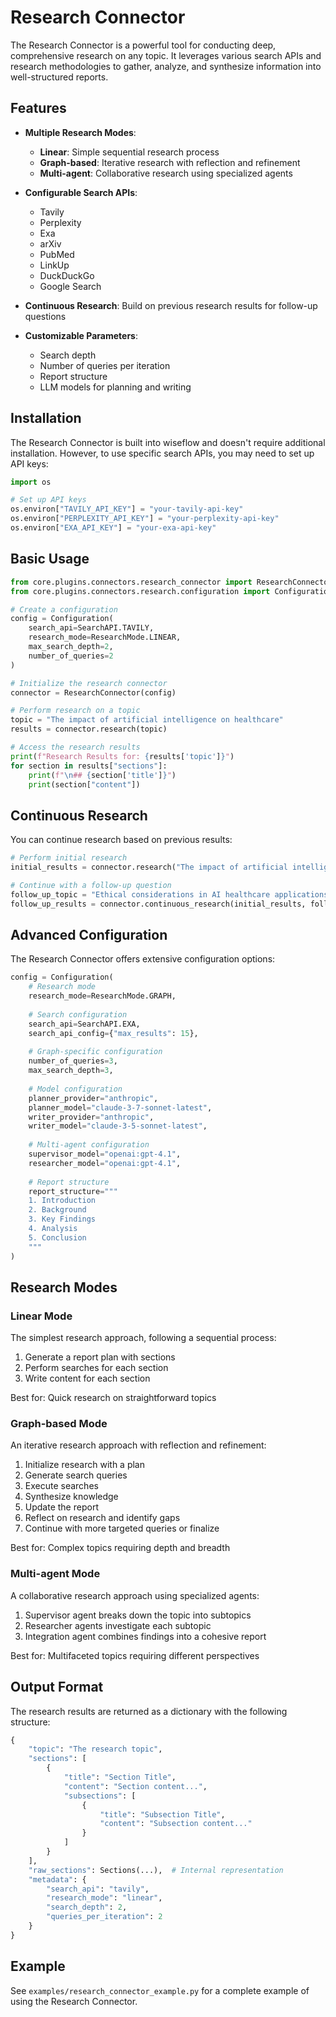 # Research Connector

The Research Connector is a powerful tool for conducting deep, comprehensive research on any topic. It leverages various search APIs and research methodologies to gather, analyze, and synthesize information into well-structured reports.

## Features

- **Multiple Research Modes**:
  - **Linear**: Simple sequential research process
  - **Graph-based**: Iterative research with reflection and refinement
  - **Multi-agent**: Collaborative research using specialized agents

- **Configurable Search APIs**:
  - Tavily
  - Perplexity
  - Exa
  - arXiv
  - PubMed
  - LinkUp
  - DuckDuckGo
  - Google Search

- **Continuous Research**: Build on previous research results for follow-up questions

- **Customizable Parameters**:
  - Search depth
  - Number of queries per iteration
  - Report structure
  - LLM models for planning and writing

## Installation

The Research Connector is built into wiseflow and doesn't require additional installation. However, to use specific search APIs, you may need to set up API keys:

```python
import os

# Set up API keys
os.environ["TAVILY_API_KEY"] = "your-tavily-api-key"
os.environ["PERPLEXITY_API_KEY"] = "your-perplexity-api-key"
os.environ["EXA_API_KEY"] = "your-exa-api-key"
```

## Basic Usage

```python
from core.plugins.connectors.research_connector import ResearchConnector
from core.plugins.connectors.research.configuration import Configuration, ResearchMode, SearchAPI

# Create a configuration
config = Configuration(
    search_api=SearchAPI.TAVILY,
    research_mode=ResearchMode.LINEAR,
    max_search_depth=2,
    number_of_queries=2
)

# Initialize the research connector
connector = ResearchConnector(config)

# Perform research on a topic
topic = "The impact of artificial intelligence on healthcare"
results = connector.research(topic)

# Access the research results
print(f"Research Results for: {results['topic']}")
for section in results["sections"]:
    print(f"\n## {section['title']}")
    print(section["content"])
```

## Continuous Research

You can continue research based on previous results:

```python
# Perform initial research
initial_results = connector.research("The impact of artificial intelligence on healthcare")

# Continue with a follow-up question
follow_up_topic = "Ethical considerations in AI healthcare applications"
follow_up_results = connector.continuous_research(initial_results, follow_up_topic)
```

## Advanced Configuration

The Research Connector offers extensive configuration options:

```python
config = Configuration(
    # Research mode
    research_mode=ResearchMode.GRAPH,
    
    # Search configuration
    search_api=SearchAPI.EXA,
    search_api_config={"max_results": 15},
    
    # Graph-specific configuration
    number_of_queries=3,
    max_search_depth=3,
    
    # Model configuration
    planner_provider="anthropic",
    planner_model="claude-3-7-sonnet-latest",
    writer_provider="anthropic",
    writer_model="claude-3-5-sonnet-latest",
    
    # Multi-agent configuration
    supervisor_model="openai:gpt-4.1",
    researcher_model="openai:gpt-4.1",
    
    # Report structure
    report_structure="""
    1. Introduction
    2. Background
    3. Key Findings
    4. Analysis
    5. Conclusion
    """
)
```

## Research Modes

### Linear Mode

The simplest research approach, following a sequential process:
1. Generate a report plan with sections
2. Perform searches for each section
3. Write content for each section

Best for: Quick research on straightforward topics

### Graph-based Mode

An iterative research approach with reflection and refinement:
1. Initialize research with a plan
2. Generate search queries
3. Execute searches
4. Synthesize knowledge
5. Update the report
6. Reflect on research and identify gaps
7. Continue with more targeted queries or finalize

Best for: Complex topics requiring depth and breadth

### Multi-agent Mode

A collaborative research approach using specialized agents:
1. Supervisor agent breaks down the topic into subtopics
2. Researcher agents investigate each subtopic
3. Integration agent combines findings into a cohesive report

Best for: Multifaceted topics requiring different perspectives

## Output Format

The research results are returned as a dictionary with the following structure:

```python
{
    "topic": "The research topic",
    "sections": [
        {
            "title": "Section Title",
            "content": "Section content...",
            "subsections": [
                {
                    "title": "Subsection Title",
                    "content": "Subsection content..."
                }
            ]
        }
    ],
    "raw_sections": Sections(...),  # Internal representation
    "metadata": {
        "search_api": "tavily",
        "research_mode": "linear",
        "search_depth": 2,
        "queries_per_iteration": 2
    }
}
```

## Example

See `examples/research_connector_example.py` for a complete example of using the Research Connector.

